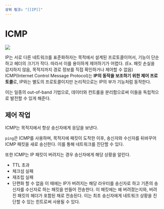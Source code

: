```yaml
---
상위 링크: "[[IP]]"
---
```

# ICMP
![](https://i.imgur.com/7AgvTdg.png)

IP는 서로 다른 네트워크를 표준화하자는 목적에서 설계된 프로토콜이어서, 기능이 단순하고 헤더의 크기가 작다. 따라서 이를 용이하게 제어하기가 어렵다. (Ex. 패킷 손실을 감지하지 않음, 목적지까지 경로 정보를 직접 확인하거나 제어할 수 없음) ICMP(Internet Control Message Protocol)는 **IP의 동작을 보조하기 위한 제어 프로토콜**로, IP와는 별도의 프로토콜이지만 논리적으로는 IP의 부가 기능처럼 동작한다. 

이는 일종의 out-of-band 기법으로, 데이터와 컨트롤을 분리함으로써 이들을 독립적으로 발전할 수 있게 해준다.

## 제어 작업

ICMP는 목적지에서 항상 송신자에게 응답을 보낸다.

`ping`은 ICMP를 사용하며, 목적지에 패킷이 도착한 이후, 송신자와 수신자를 뒤바꾸어 ICMP 패킷을 새로 송신한다. 이를 통해 네트워크를 진단할 수 있다.

또한 ICMP는 IP 패킷이 버려지는 경우 송신자에게 해당 상황을 알린다. 
* TTL 초과
* 체크섬 실패
* 재조립 실패
* 단편화 할 수 없음
이 때에는 IP가 버려지는 해당 라우터를 송신자로 하고 기존의 송신자를 수신자로 하는 패킷을 만들어 전송한다. 이 패킷에는 왜 버려졌는지와, 버려진 패킷의 헤더가 포함된 채로 전송된다. 이는 최초 송신자에게 네트워크 상황을 진단할 수 있는 힌트로써 사용될 수 있다.